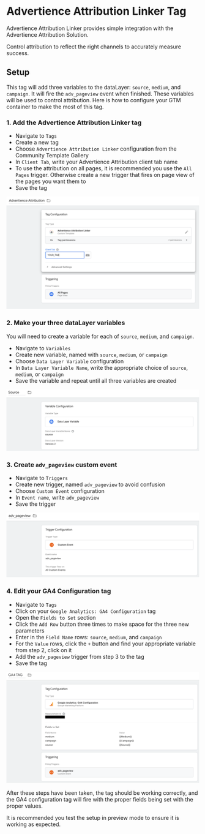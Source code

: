 # Advertience Attribution Linker Tag

Advertience Attribution Linker provides simple integration with the Advertience Attribution Solution.

Control attribution to reflect the right channels to accurately measure success.

## Setup

This tag will add three variables to the dataLayer: `source`, `medium`, and `campaign`. It will fire the `adv_pageview` event when finished. These variables will be used to control attribution. Here is how to configure your GTM container to make the most of this tag.

### 1. Add the Advertience Attribution Linker tag

- Navigate to `Tags`
- Create a new tag
- Choose `Advertience Attribution Linker` configuration from the Community Template Gallery
- In `Client Tab`, write your Advertience Attribution client tab name
- To use the attribution on all pages, it is recommended you use the `All Pages` trigger. Otherwise create a new trigger that fires on page view of the pages you want them to
- Save the tag

![Example Attribution Tag](./images/AttributionTag.png)

### 2. Make your three dataLayer variables

You will need to create a variable for each of `source`, `medium`, and `campaign`.

- Navigate to `Variables`
- Create new variable, named with `source`, `medium`, or `campaign`
- Choose `Data Layer Variable` configuration
- In `Data Layer Variable Name`, write the appropriate choice of `source`, `medium`, or `campaign`
- Save the variable and repeat until all three variables are created

![Example Attribution Tag](./images/sourceVariable.png)

### 3. Create `adv_pageview` custom event

- Navigate to `Triggers`
- Create new trigger, named `adv_pageview` to avoid confusion
- Choose `Custom Event` configuration
- In `Event name`, write `adv_pageview`
- Save the trigger

![Example adv_pageview event](./images/adv_pageview.png)

### 4. Edit your GA4 Configuration tag

- Navigate to `Tags`
- Click on your `Google Analytics: GA4 Configuration` tag
- Open the `Fields to Set` section
- Click the `Add Row` button three times to make space for the three new parameters
- Enter in the `Field Name` rows: `source`, `medium`, and `campaign`
- For the `Value` rows, click the `+` button and find your appropriate variable from step 2, click on it
- Add the `adv_pageview` trigger from step 3 to the tag
- Save the tag

![Example GA4 Tag](./images/GA4Tag.png)

After these steps have been taken, the tag should be working correctly, and the GA4 configuration tag will fire with the proper fields being set with the proper values.

It is recommended you test the setup in preview mode to ensure it is working as expected.